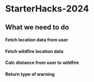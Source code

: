 # StarterHacks-2024

## What we need to do

#### Fetch location data from user

#### Fetch wildfire location data

#### Calc distance from user to wildfire

#### Return type of warning